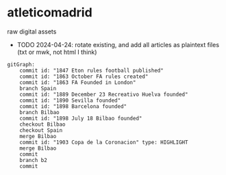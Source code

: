# atleticomadrid
raw digital assets

* TODO 2024-04-24: rotate existing, and add all articles as plaintext files (txt or mwk, not html I think)

```mermaid
gitGraph:
    commit id: "1847 Eton rules football published"
    commit id: "1863 October FA rules created"
    commit id: "1863 FA Founded in London"
    branch Spain
    commit id: "1889 December 23 Recreativo Huelva founded"
    commit id: "1890 Sevilla founded"
    commit id: "1898 Barcelona founded"
    branch Bilbao
    commit id: "1898 July 18 Bilbao founded"
    checkout Bilbao
    checkout Spain
    merge Bilbao
    commit id: "1903 Copa de la Coronacion" type: HIGHLIGHT
    merge Bilbao
    commit
    branch b2
    commit
```
